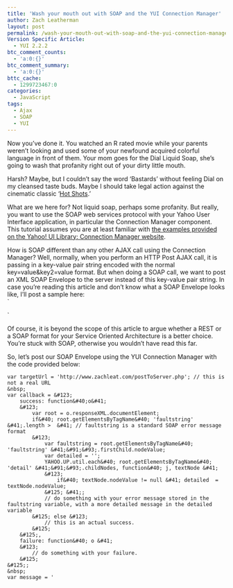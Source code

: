 ```yaml
---
title: 'Wash your mouth out with SOAP and the YUI Connection Manager'
author: Zach Leatherman
layout: post
permalink: /wash-your-mouth-out-with-soap-and-the-yui-connection-manager/
Version Specific Article:
  - YUI 2.2.2
btc_comment_counts:
  - 'a:0:{}'
btc_comment_summary:
  - 'a:0:{}'
bttc_cache:
  - 1299723467:0
categories:
  - JavaScript
tags:
  - Ajax
  - SOAP
  - YUI
---
```


Now you’ve done it. You watched an R rated movie while your parents weren’t looking and used some of your newfound acquired colorful language in front of them. Your mom goes for the Dial Liquid Soap, she’s going to wash that profanity right out of your dirty little mouth.

Harsh? Maybe, but I couldn’t say the word ‘Bastards’ without feeling Dial on my cleansed taste buds. Maybe I should take legal action against the cinematic classic ‘[Hot Shots][1].’

 [1]: http://www.imdb.com/title/tt0102059/

What are we here for? Not liquid soap, perhaps some profanity. But really, you want to use the SOAP web services protocol with your Yahoo User Interface application, in particular the Connection Manager component. This tutorial assumes you are at least familiar with [the examples provided on the Yahoo! UI Library: Connection Manager website][2].

 [2]: http://developer.yahoo.com/yui/connection/

How is SOAP different than any other AJAX call using the Connection Manager? Well, normally, when you perform an HTTP Post AJAX call, it is passing in a key-value pair string encoded with the normal key=value&key2=value format. But when doing a SOAP call, we want to post an XML SOAP Envelope to the server instead of this key-value pair string. In case you’re reading this article and don’t know what a SOAP Envelope looks like, I’ll post a sample here:  
`






`

Of course, it is beyond the scope of this article to argue whether a REST or a SOAP format for your Service Oriented Architecture is a better choice. You’re stuck with SOAP, otherwise you wouldn’t have read this far.

So, let’s post our SOAP Envelope using the YUI Connection Manager with the code provided below:

    var targetUrl = 'http://www.zachleat.com/postToServer.php'; // this is not a real URL
    &nbsp;
    var callback = &#123;
    	success: function&#40;o&#41;
    	&#123;
    		var root = o.responseXML.documentElement; 
    		if&#40; root.getElementsByTagName&#40; 'faultstring' &#41;.length >  &#41; // faultstring is a standard SOAP error message format
    		&#123;
    			var faultstring = root.getElementsByTagName&#40; 'faultstring' &#41;&#91;&#93;.firstChild.nodeValue;
    			var detailed = '';
    			YAHOO.UP.util.each&#40; root.getElementsByTagName&#40; 'detail' &#41;&#91;&#93;.childNodes, function&#40; j, textNode &#41;
    			&#123;
    				if&#40; textNode.nodeValue != null &#41; detailed  = textNode.nodeValue;
    			&#125; &#41;;
    			// do something with your error message stored in the faultstring variable, with a more detailed message in the detailed variable
    		&#125; else &#123;
    			// this is an actual success.
    		&#125;
    	&#125;, 
    	failure: function&#40; o &#41;
    	&#123;
    		// do something with your failure.
    	&#125;
    &#125;;
    &nbsp;
    var message = '